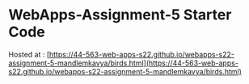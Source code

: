 # WebApps-Assignment-5 Starter Code
Hosted at : [https://44-563-web-apps-s22.github.io/webapps-s22-assignment-5-mandlemkavya/birds.html](https://44-563-web-apps-s22.github.io/webapps-s22-assignment-5-mandlemkavya/birds.html)
